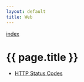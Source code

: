 ```yaml
---
layout: default
title: Web
---
```


[index](..)

# {{ page.title }}

- [HTTP Status Codes](http-status-codes.html)


